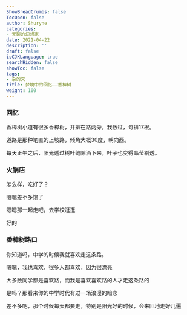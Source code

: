 ```yaml
---
ShowBreadCrumbs: false
TocOpen: false
author: Shuryne
categories:
- 无聊的幻想家
date: 2021-04-22
description: ''
draft: false
isCJKLanguage: true
searchHidden: false
showToc: false
tags:
- 杂的文
title: 梦境中的回忆——香樟树
weight: 100
---
```


### 回忆

香樟树小道有很多香樟树，并排在路两旁，我数过，每排17根。

道路是那种笔直的上坡路，倾角大概30度，朝向西。

每天正午之后，阳光透过树叶缝隙洒下来，叶子也变得晶莹剔透。



### 火锅店

怎么样，吃好了？

嗯嗯差不多饱了

嗯嗯那一起走吧，去学校逛逛

好的



### 香樟树路口

你知道吗，中学的时候我就喜欢走这条路。

嗯嗯，我也喜欢，很多人都喜欢，因为很漂亮

大多数同学都是喜欢路，而我是喜欢喜欢路的人才走这条路的

是吗？那看来你的中学时代有过一场浪漫的暗恋

差不多吧，那个时候每天都要走，特别是阳光好的时候，会来回地走好几遍